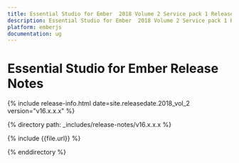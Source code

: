 ```yaml
---
title: Essential Studio for Ember  2018 Volume 2 Service pack 1 Release Notes
description: Essential Studio for Ember  2018 Volume 2 Service pack 1 Release Notes
platform: emberjs
documentation: ug
---
```


# Essential Studio for Ember Release Notes

{% include release-info.html date=site.releasedate.2018_vol_2  version="v16.x.x.x" %} 

{% directory path: _includes/release-notes/v16.x.x.x %}

{% include {{file.url}} %}

{% enddirectory %}